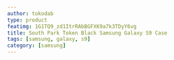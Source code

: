 ```yaml
---
author: tokodab
type: product
featimg: 1G1TQ9_zd1ItrRAbBGFXK9a7k3TDyY6vg
title: South Park Token Black Samsung Galaxy S9 Case
tags: [samsung, galaxy, s9]
category: [samsung]
---
```

